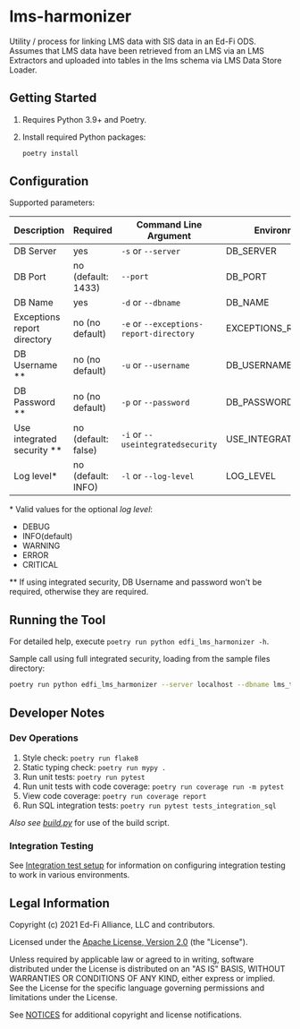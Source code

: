 # lms-harmonizer

Utility / process for linking LMS data with SIS data in an Ed-Fi ODS. Assumes
that LMS data have been retrieved from an LMS via an LMS Extractors and uploaded
into tables in the lms schema via LMS Data Store Loader.


## Getting Started

1. Requires Python 3.9+ and Poetry.
1. Install required Python packages:

   ```bash
   poetry install
   ```

## Configuration

Supported parameters:

| Description | Required | Command Line Argument | Environment Variable |
| ----------- | -------- | --------------------- | -------------------- |
| DB Server | yes | `-s` or `--server` | DB_SERVER |
| DB Port | no (default: 1433) | `--port` | DB_PORT |
| DB Name | yes | `-d` or `--dbname` | DB_NAME |
| Exceptions report directory | no (no default) | `-e` or `--exceptions-report-directory` | EXCEPTIONS_REPORT_DIRECTORY |
| DB Username ** | no (no default) | `-u` or `--username` | DB_USERNAME |
| DB Password ** | no (no default) | `-p` or `--password` | DB_PASSWORD |
| Use integrated security ** | no (default: false) | `-i` or `--useintegratedsecurity` | USE_INTEGRATED_SECURITY |
| Log level* | no (default: INFO) | `-l` or `--log-level` | LOG_LEVEL |

\* Valid values for the optional _log level_:

* DEBUG
* INFO(default)
* WARNING
* ERROR
* CRITICAL

\** If using integrated security, DB Username and password won't be required,
otherwise they are required.


## Running the Tool

For detailed help, execute `poetry run python edfi_lms_harmonizer -h`.

Sample call using full integrated security, loading from the sample files
directory:

```bash
poetry run python edfi_lms_harmonizer --server localhost --dbname lms_toolkit --useintegratedsecurity
```


## Developer Notes

### Dev Operations

1. Style check: `poetry run flake8`
1. Static typing check: `poetry run mypy .`
1. Run unit tests: `poetry run pytest`
1. Run unit tests with code coverage: `poetry run coverage run -m pytest`
1. View code coverage: `poetry run coverage report`
1. Run SQL integration tests: `poetry run pytest tests_integration_sql`

_Also see
[build.py](https://github.com/Ed-Fi-Exchange-OSS/LMS-Toolkit/blob/main/docs/build.md)_
for use of the build script.

### Integration Testing

See [Integration test setup](./tests_integration_sql/README.md) for information on
configuring integration testing to work in various environments.

## Legal Information

Copyright (c) 2021 Ed-Fi Alliance, LLC and contributors.

Licensed under the [Apache License, Version
2.0](https://github.com/Ed-Fi-Exchange-OSS/LMS-Toolkit/blob/main/LICENSE) (the
"License").

Unless required by applicable law or agreed to in writing, software distributed
under the License is distributed on an "AS IS" BASIS, WITHOUT WARRANTIES OR
CONDITIONS OF ANY KIND, either express or implied. See the License for the
specific language governing permissions and limitations under the License.

See
[NOTICES](https://github.com/Ed-Fi-Exchange-OSS/LMS-Toolkit/blob/main/NOTICES.md)
for additional copyright and license notifications.

